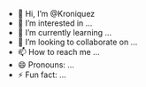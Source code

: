 - 👋 Hi, I’m @Kroniquez
- 👀 I’m interested in ...
- 🌱 I’m currently learning ...
- 💞️ I’m looking to collaborate on ...
- 📫 How to reach me ...
- 😄 Pronouns: ...
- ⚡ Fun fact: ...

<!---
Kroniquez/Kroniquez is a ✨ special ✨ repository because its `README.md` (this file) appears on your GitHub profile.
You can click the Preview link to take a look at your changes.
--->
